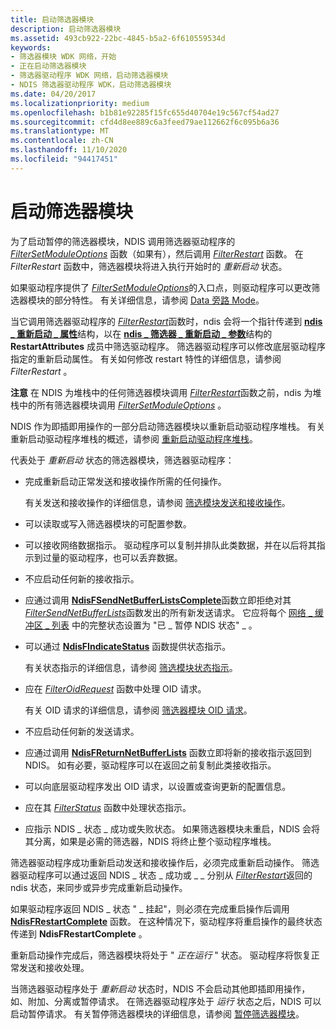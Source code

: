 ```yaml
---
title: 启动筛选器模块
description: 启动筛选器模块
ms.assetid: 493cb922-22bc-4845-b5a2-6f610559534d
keywords:
- 筛选器模块 WDK 网络，开始
- 正在启动筛选器模块
- 筛选器驱动程序 WDK 网络，启动筛选器模块
- NDIS 筛选器驱动程序 WDK，启动筛选器模块
ms.date: 04/20/2017
ms.localizationpriority: medium
ms.openlocfilehash: b1b81e92285f15fc655d40704e19c567cf54ad27
ms.sourcegitcommit: cfd4d8ee889c6a3feed79ae112662f6c095b6a36
ms.translationtype: MT
ms.contentlocale: zh-CN
ms.lasthandoff: 11/10/2020
ms.locfileid: "94417451"
---
```

# <a name="starting-a-filter-module"></a>启动筛选器模块

为了启动暂停的筛选器模块，NDIS 调用筛选器驱动程序的 [*FilterSetModuleOptions*](/windows-hardware/drivers/ddi/ndis/nc-ndis-filter_set_module_options) 函数（如果有），然后调用 [*FilterRestart*](/windows-hardware/drivers/ddi/ndis/nc-ndis-filter_restart) 函数。 在 *FilterRestart* 函数中，筛选器模块将进入执行开始时的 *重新启动* 状态。

如果驱动程序提供了 [*FilterSetModuleOptions*](/windows-hardware/drivers/ddi/ndis/nc-ndis-filter_set_module_options)的入口点，则驱动程序可以更改筛选器模块的部分特性。 有关详细信息，请参阅 [Data 旁路 Mode](data-bypass-mode.md)。

当它调用筛选器驱动程序的 [*FilterRestart*](/windows-hardware/drivers/ddi/ndis/nc-ndis-filter_restart)函数时，ndis 会将一个指针传递到 [**ndis \_ 重新启动 \_ 属性**](/windows-hardware/drivers/ddi/ndis/ns-ndis-_ndis_restart_attributes)结构，以在 [**ndis \_ 筛选器 \_ 重新启动 \_ 参数**](/windows-hardware/drivers/ddi/ndis/ns-ndis-_ndis_filter_restart_parameters)结构的 **RestartAttributes** 成员中筛选驱动程序。 筛选器驱动程序可以修改底层驱动程序指定的重新启动属性。 有关如何修改 restart 特性的详细信息，请参阅 *FilterRestart* 。

**注意** 在 NDIS 为堆栈中的任何筛选器模块调用 [*FilterRestart*](/windows-hardware/drivers/ddi/ndis/nc-ndis-filter_restart)函数之前，ndis 为堆栈中的所有筛选器模块调用 [*FilterSetModuleOptions*](/windows-hardware/drivers/ddi/ndis/nc-ndis-filter_set_module_options) 。

NDIS 作为即插即用操作的一部分启动筛选器模块以重新启动驱动程序堆栈。 有关重新启动驱动程序堆栈的概述，请参阅 [重新启动驱动程序堆栈](restarting-a-driver-stack.md)。

代表处于 *重新启动* 状态的筛选器模块，筛选器驱动程序：

- 完成重新启动正常发送和接收操作所需的任何操作。

    有关发送和接收操作的详细信息，请参阅 [筛选模块发送和接收操作](filter-module-send-and-receive-operations.md)。

- 可以读取或写入筛选器模块的可配置参数。

- 可以接收网络数据指示。 驱动程序可以复制并排队此类数据，并在以后将其指示到过量的驱动程序，也可以丢弃数据。

- 不应启动任何新的接收指示。

- 应通过调用 [**NdisFSendNetBufferListsComplete**](/windows-hardware/drivers/ddi/ndis/nf-ndis-ndisfsendnetbufferlistscomplete)函数立即拒绝对其 [*FilterSendNetBufferLists*](/windows-hardware/drivers/ddi/ndis/nc-ndis-filter_send_net_buffer_lists)函数发出的所有新发送请求。 它应将每个 [网络 \_ 缓冲区 \_ 列表](/windows-hardware/drivers/ddi/ndis/ns-ndis-_net_buffer_list) 中的完整状态设置为 "已 \_ 暂停 NDIS 状态" \_ 。

- 可以通过 [**NdisFIndicateStatus**](/windows-hardware/drivers/ddi/ndis/nf-ndis-ndisfindicatestatus) 函数提供状态指示。

    有关状态指示的详细信息，请参阅 [筛选模块状态指示](filter-module-status-indications.md)。

- 应在 [*FilterOidRequest*](/windows-hardware/drivers/ddi/ndis/nc-ndis-filter_oid_request) 函数中处理 OID 请求。

    有关 OID 请求的详细信息，请参阅 [筛选器模块 OID 请求](filter-module-oid-requests.md)。

- 不应启动任何新的发送请求。

- 应通过调用 [**NdisFReturnNetBufferLists**](/windows-hardware/drivers/ddi/ndis/nf-ndis-ndisfreturnnetbufferlists) 函数立即将新的接收指示返回到 NDIS。 如有必要，驱动程序可以在返回之前复制此类接收指示。

- 可以向底层驱动程序发出 OID 请求，以设置或查询更新的配置信息。

- 应在其 [*FilterStatus*](/windows-hardware/drivers/ddi/ndis/nc-ndis-filter_status) 函数中处理状态指示。

- 应指示 NDIS \_ 状态 \_ 成功或失败状态。 如果筛选器模块未重启，NDIS 会将其分离，如果是必需的筛选器，NDIS 将终止整个驱动程序堆栈。

筛选器驱动程序成功重新启动发送和接收操作后，必须完成重新启动操作。 筛选器驱动程序可以通过返回 NDIS \_ 状态 \_ 成功或 \_ \_ 分别从 [*FilterRestart*](/windows-hardware/drivers/ddi/ndis/nc-ndis-filter_restart)返回的 ndis 状态，来同步或异步完成重新启动操作。

如果驱动程序返回 NDIS \_ 状态 " \_ 挂起"，则必须在完成重启操作后调用 [**NdisFRestartComplete**](/windows-hardware/drivers/ddi/ndis/nf-ndis-ndisfrestartcomplete) 函数。 在这种情况下，驱动程序将重启操作的最终状态传递到 **NdisFRestartComplete** 。

重新启动操作完成后，筛选器模块将处于 " *正在运行* " 状态。 驱动程序将恢复正常发送和接收处理。

当筛选器驱动程序处于 *重新启动* 状态时，NDIS 不会启动其他即插即用操作，如、附加、分离或暂停请求。 在筛选器驱动程序处于 *运行* 状态之后，NDIS 可以启动暂停请求。 有关暂停筛选器模块的详细信息，请参阅 [暂停筛选器模块](pausing-a-filter-module.md)。